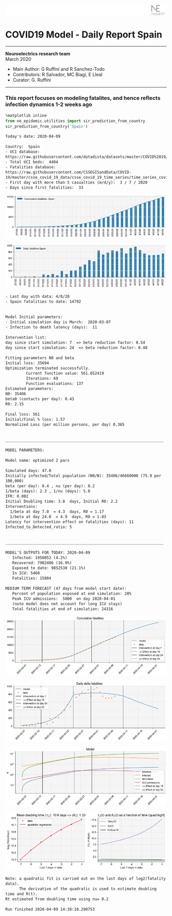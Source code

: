 ![](./images/logo.png)
# COVID19 Model - Daily Report Spain

---

**Neuroelectrics research team**  
March 2020  
* Main Author: G Ruffini and R Sanchez-Todo  
* Contributors: R Salvador, MC Biagi, E Lleal
* Curator: G. Ruffini

---

### This report focuses on modeling fatalites, and hence reflects infection dynamics 1-2 weeks ago


```python
%matplotlib inline
from ne_epidemic.utilities import sir_prediction_from_country
sir_prediction_from_country('Spain')
```

    Today's date: 2020-04-09 
    
    Country:  Spain
    - UCI database:  https://raw.githubusercontent.com/datadista/datasets/master/COVID%2019/ccaa_camas_uci_2017.csv
    - Total UCI beds:  4404
    - Fatalities database:  https://raw.githubusercontent.com/CSSEGISandData/COVID-19/master/csse_covid_19_data/csse_covid_19_time_series/time_series_covid19_deaths_global.csv
    - First day with more than 5 casualties (m/d/y):  3 / 7 / 2020
    - Days since first fatalities:  33



![png](01%20-%20Daily_Report_Spain_files/01%20-%20Daily_Report_Spain_2_1.png)



![png](01%20-%20Daily_Report_Spain_files/01%20-%20Daily_Report_Spain_2_2.png)


    - Last day with data: 4/8/20
    - Spain fatalities to date: 14792
     
    
    Model Initial parameters:
    - Initial simulation day is March:  2020-03-07
    - Infection to death latency (days):  11
    
    Intervention list:
    day since start simulation: 7  => beta reduction factor: 0.54
    day since start simulation: 24  => beta reduction factor: 0.48
    
    Fitting parameters N0 and beta
    Initial loss: 35694
    Optimization terminated successfully.
             Current function value: 561.652419
             Iterations: 69
             Function evaluations: 137
    Estimated parameters:
    N0: 35406
    beta0 (contacts per day): 0.43
    R0: 2.15
    
    Final loss: 561
    Initial/Final % loss: 1.57
    Normalized Loss (per million persons, per day) 0.365 
    
    
    _____________________________________________________________________
     
    MODEL PARAMETERS:
    
    Model name: optimized 2 pars
    
    Simulated days: 47.0
    Initially infected/Total population (N0/N): 35406/46660000 (75.9 per 100,000)
    beta (per day): 0.4 , nu (per day): 0.2
    1/beta (days): 2.3 , 1/nu (days): 5.0
    IFR: 0.002
    Initial Doubling time: 3.0  days, Initial R0: 2.2
    Interventions:
      1/beta at day 7.0  = 4.3  days, R0 = 1.17
      1/beta at day 24.0  = 4.9  days, R0 = 1.03
    Latency for intervention effect on fatalities (days): 11
    Infected_to_Detected_ratio: 5
    
    
    _____________________________________________________________________
    
    MODEL'S OUTPUTS FOR TODAY: 2020-04-09
       Infected: 1950052 (4.2%)
       Recovered: 7902486 (16.9%)
       Exposed to date: 9852538 (21.1%)
       In ICU: 5460
       Fatalities: 15804
     
    MEDIUM TERM FORECAST (47 days from model start date): 
       Percent of population exposed at end simulation: 28%
       Peak ICU admissions:  5800  on day 2020-04-01
       (note model does not account for long ICU stays)
       Total fatalities at end of simulation: 24316



![png](01%20-%20Daily_Report_Spain_files/01%20-%20Daily_Report_Spain_2_4.png)



![png](01%20-%20Daily_Report_Spain_files/01%20-%20Daily_Report_Spain_2_5.png)



![png](01%20-%20Daily_Report_Spain_files/01%20-%20Daily_Report_Spain_2_6.png)


     



![png](01%20-%20Daily_Report_Spain_files/01%20-%20Daily_Report_Spain_2_8.png)


    Note: a quadratic fit is carried out on the last days of log2(fatality data).
          The derivative of the quadratic is used to estimate doubling time and R(t).
    Rt estimated from doubling time using nu= 0.2
    
    Run finished 2020-04-09 14:38:10.290753

